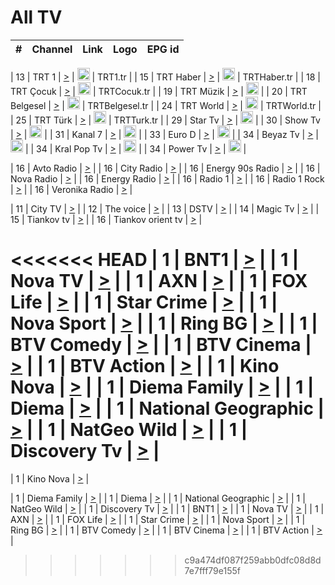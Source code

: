 <h1>All TV</h1>

| #   | Channel        | Link  | Logo | EPG id |
|:---:|:--------------:|:-----:|:----:|:------:|

| 13  | TRT 1            | [>](https://tv-trt1.medya.trt.com.tr/master.m3u8) | <img height="20" src="https://i.imgur.com/j786OLG.png"/> | TRT1.tr |
| 15  | TRT Haber        | [>](https://tv-trthaber.medya.trt.com.tr/master.m3u8) | <img height="20" src="https://i.imgur.com/OVfo8Ab.png"/> | TRTHaber.tr |
| 18  | TRT Çocuk        | [>](https://tv-trtcocuk.medya.trt.com.tr/master.m3u8) | <img height="20" src="https://i.imgur.com/QLFmD6d.png"/> | TRTCocuk.tr |
| 19  | TRT Müzik        | [>](https://tv-trtmuzik.medya.trt.com.tr/master.m3u8) | <img height="20" src="https://i.imgur.com/fIVFCEd.png"/> |
| 20  | TRT Belgesel     | [>](https://tv-trtbelgesel.medya.trt.com.tr/master.m3u8) | <img height="20" src="https://i.imgur.com/MGO87pe.png"/> | TRTBelgesel.tr |
| 24  | TRT World        | [>](https://tv-trtworld.medya.trt.com.tr/master.m3u8) | <img height="20" src="https://i.imgur.com/JEA2xpv.png"/> | TRTWorld.tr |
| 25  | TRT Türk         | [>](https://tv-trtturk.medya.trt.com.tr/master.m3u8) | <img height="20" src="https://i.imgur.com/OSTOQNw.png"/> | TRTTurk.tr |
| 29  | Star Tv   | [>](https://dogus-live.daioncdn.net/startv/startv_360p.m3u8) | <img height="20" src="https://i.imgur.com/IebUZx1.png"/> |
| 30  | Show Tv     | [>](https://ciner-live.daioncdn.net/showtv/showtv.m3u8) | <img height="20" src="https://i.imgur.com/IebUZx1.png"/> |
| 31  | Kanal 7     | [>](https://kanal7-live.daioncdn.net/kanal7/kanal7.m3u8) | <img height="20" src="https://i.imgur.com/IebUZx1.png"/> |
| 33  | Euro D    | [>](https://www.youtube.com/user/KanalD/live) | <img height="20" src="https://i.imgur.com/IebUZx1.png"/> |
| 34  | Beyaz Tv     | [>](https://beyaztv-live.daioncdn.net/beyaztv/beyaztv.m3u8) | <img height="20" src="https://i.imgur.com/IebUZx1.png"/> |
| 34  | Kral Pop Tv     | [>](https://www.youtube.com/watch?v=GuFTuKoXepw) | <img height="20" src="https://i.imgur.com/IebUZx1.png"/> |
| 34  | Power Tv     | [>](https://livetv.powerapp.com.tr/powerTV/powerhd.smil/chunklist.m3u8) | <img height="20" src="https://i.imgur.com/IebUZx1.png"/> |

| 16  | Avto Radio | [>](http://stream.metacast.eu/avtoradio.mp3.m3u) |
| 16  | City Radio | [>](http://stream.metacast.eu/city.aac.m3u) |
| 16  | Energy 90s Radio | [>](http://stream.metacast.eu/energy-90s.m3u) |
| 16  | Nova Radio | [>](http://stream.metacast.eu/nova.aac.m3u) |
| 16  | Energy Radio | [>](http://stream.metacast.eu/nrj.aac.m3u) |
| 16  | Radio 1 | [>](http://stream.metacast.eu/radio1.aac.m3u) |
| 16  | Radio 1 Rock | [>](http://stream.metacast.eu/radio1rock.aac.m3u) |
| 16  | Veronika Radio | [>](http://stream.metacast.eu/veronika.aac.m3u) |

| 11  | City TV | [>](https://tv.city.bg/play/tshls/citytv/index.m3u8) |
| 12  | The voice | [>](https://bss1.neterra.tv/thevoice/thevoice.m3u8) |
| 13  | DSTV | [>](http://46.249.95.140:8081/hls/data.m3u8) |
| 14  | Magic Tv | [>](https://bss1.neterra.tv/magictv/magictv.m3u8) |
| 15  | Tiankov tv | [>](https://streamer103.neterra.tv/tiankov-folk/live.m3u8) |
| 16  | Tiankov orient tv | [>](https://streamer103.neterra.tv/tiankov-orient/live.m3u8) |

<<<<<<< HEAD
| 1 | BNT1 | [>](https://ymkaya.xyz:37801/tv/bnt1/playlist.m3u8?wmsAuthSign=c2VydmVyX3RpbWU9Ni8yNy8yMDI1IDY6NDc6MzQgUE0maGFzaF92YWx1ZT1aUTFIUXNYdjFXTWFKY1pyVGtkZDRBPT0mdmFsaWRtaW51dGVzPTYw) |
| 1 | Nova TV | [>](https://ymkaya.xyz:37801/tv/novatv/playlist.m3u8?wmsAuthSign=c2VydmVyX3RpbWU9Ni8yNy8yMDI1IDY6NDc6NDQgUE0maGFzaF92YWx1ZT1sdC9jSTE3Rkp5eHZEczQreHY2SXdnPT0mdmFsaWRtaW51dGVzPTYw) |
| 1 | AXN | [>](https://ymkaya.xyz:37801/tv/axn/playlist.m3u8?wmsAuthSign=c2VydmVyX3RpbWU9Ni8yNy8yMDI1IDY6NDc6NTMgUE0maGFzaF92YWx1ZT1OZTNrZUVVUGpXMHBPRUV2ZXBTRTZRPT0mdmFsaWRtaW51dGVzPTYw) |
| 1 | FOX Life | [>](https://ymkaya.xyz:37801/tv/foxlife/playlist.m3u8?wmsAuthSign=c2VydmVyX3RpbWU9Ni8yNy8yMDI1IDY6NDg6MDMgUE0maGFzaF92YWx1ZT0vVjFSWkZOV0wrcmszYWVkUi9rZTVRPT0mdmFsaWRtaW51dGVzPTYw) |
| 1 | Star Crime | [>](https://ymkaya.xyz:37801/tv/foxcrime/playlist.m3u8?wmsAuthSign=c2VydmVyX3RpbWU9Ni8yNy8yMDI1IDY6NDg6MTMgUE0maGFzaF92YWx1ZT15YXZvN2Q5dmE2L2dmTGZKK21pbWxnPT0mdmFsaWRtaW51dGVzPTYw) |
| 1 | Nova Sport | [>](https://ymkaya.xyz:37801/tv/novasport/playlist.m3u8?wmsAuthSign=c2VydmVyX3RpbWU9Ni8yNy8yMDI1IDY6NDg6MjMgUE0maGFzaF92YWx1ZT1UZzhFWXQrKzluMElRUVhEM3k5cHB3PT0mdmFsaWRtaW51dGVzPTYw) |
| 1 | Ring BG | [>](https://ymkaya.xyz:37801/tv/ringbg/playlist.m3u8?wmsAuthSign=c2VydmVyX3RpbWU9Ni8yNy8yMDI1IDY6NDg6MzMgUE0maGFzaF92YWx1ZT1GOERGNFFxQTdkMGNPOGJ6SVZ6K3BRPT0mdmFsaWRtaW51dGVzPTYw) |
| 1 | BTV Comedy | [>](https://ymkaya.xyz:37801/tv/btvcomedy/playlist.m3u8?wmsAuthSign=c2VydmVyX3RpbWU9Ni8yNy8yMDI1IDY6NDg6NDIgUE0maGFzaF92YWx1ZT1GQUpyZGdSeXBRSXVIcnUzZk44bjl3PT0mdmFsaWRtaW51dGVzPTYw) |
| 1 | BTV Cinema | [>](https://ymkaya.xyz:37801/tv/btvcinema/playlist.m3u8?wmsAuthSign=c2VydmVyX3RpbWU9Ni8yNy8yMDI1IDY6NDg6NTEgUE0maGFzaF92YWx1ZT1rWWtYYkRJKy9PWU00R25mRTNvVCtnPT0mdmFsaWRtaW51dGVzPTYw) |
| 1 | BTV Action | [>](https://ymkaya.xyz:37801/tv/btvaction/playlist.m3u8?wmsAuthSign=c2VydmVyX3RpbWU9Ni8yNy8yMDI1IDY6NDk6MDEgUE0maGFzaF92YWx1ZT0rN0QyNkFMTS9QTVprQUtsN3YwY3ZnPT0mdmFsaWRtaW51dGVzPTYw) |
| 1 | Kino Nova | [>](https://ymkaya.xyz:37801/tv/kinonova/playlist.m3u8?wmsAuthSign=c2VydmVyX3RpbWU9Ni8yNy8yMDI1IDY6NDk6MTEgUE0maGFzaF92YWx1ZT0zWGtXVHZSSzc5eExFZDJ6ZHNCMTB3PT0mdmFsaWRtaW51dGVzPTYw) |
| 1 | Diema Family | [>](https://ymkaya.xyz:37801/tv/diemafamily/playlist.m3u8?wmsAuthSign=c2VydmVyX3RpbWU9Ni8yNy8yMDI1IDY6NDk6MjAgUE0maGFzaF92YWx1ZT1lSWw5QXBqcUZUcDUwN2t5ak5WSEZRPT0mdmFsaWRtaW51dGVzPTYw) |
| 1 | Diema | [>](https://ymkaya.xyz:37801/tv/diema/playlist.m3u8?wmsAuthSign=c2VydmVyX3RpbWU9Ni8yNy8yMDI1IDY6NDk6MzAgUE0maGFzaF92YWx1ZT1HQ0RBT1k1WWQxaDhtQnpHQ0Q2M1Z3PT0mdmFsaWRtaW51dGVzPTYw) |
| 1 | National Geographic | [>](https://ymkaya.xyz:37801/tv/natgeo/playlist.m3u8?wmsAuthSign=c2VydmVyX3RpbWU9Ni8yNy8yMDI1IDY6NDk6MzkgUE0maGFzaF92YWx1ZT1yN1FsaEhraXltb2tZeGQ0SFdjSEdnPT0mdmFsaWRtaW51dGVzPTYw) |
| 1 | NatGeo Wild | [>](https://ymkaya.xyz:37801/tv/natgeowild/playlist.m3u8?wmsAuthSign=c2VydmVyX3RpbWU9Ni8yNy8yMDI1IDY6NDk6NDkgUE0maGFzaF92YWx1ZT15ZU9OWDNxWkdPekVPNUZ2RkhOZTZnPT0mdmFsaWRtaW51dGVzPTYw) |
| 1 | Discovery Tv | [>](https://ymkaya.xyz:37801/tv/discovery/playlist.m3u8?wmsAuthSign=c2VydmVyX3RpbWU9Ni8yNy8yMDI1IDY6NDk6NTkgUE0maGFzaF92YWx1ZT1EOHlKNTJST2owTWFVbDVPVEJRNDh3PT0mdmFsaWRtaW51dGVzPTYw) |
=======


| 1 | Kino Nova | [>](https://ymkaya.xyz:11336/tv/kinonova/playlist.m3u8?wmsAuthSign=c2VydmVyX3RpbWU9MS8yLzIwMjUgNDo0MDoyMCBBTSZoYXNoX3ZhbHVlPWlFS1FrWEtMMVRFM3l5YklUWUJQUHc9PSZ2YWxpZG1pbnV0ZXM9NjA=) |

| 1 | Diema Family | [>](https://ymkaya.xyz:11336/tv/diemafamily/playlist.m3u8?wmsAuthSign=c2VydmVyX3RpbWU9MS8yLzIwMjUgNDo0MDozMCBBTSZoYXNoX3ZhbHVlPUVUaTVKTldvZTF5WVVCM0YwL21kaXc9PSZ2YWxpZG1pbnV0ZXM9NjA=) |
| 1 | Diema | [>](https://ymkaya.xyz:11336/tv/diema/playlist.m3u8?wmsAuthSign=c2VydmVyX3RpbWU9MS8yLzIwMjUgNDo0MDo0MCBBTSZoYXNoX3ZhbHVlPVlYMWVJT2NuUjNpUTBsaytEUFFOS2c9PSZ2YWxpZG1pbnV0ZXM9NjA=) |
| 1 | National Geographic | [>](https://ymkaya.xyz:11336/tv/natgeo/playlist.m3u8?wmsAuthSign=c2VydmVyX3RpbWU9MS8yLzIwMjUgNDo0MTo0MSBBTSZoYXNoX3ZhbHVlPTJQTlVmcG5nYWx0M013eUhGRGxnd0E9PSZ2YWxpZG1pbnV0ZXM9NjA=) |
| 1 | NatGeo Wild | [>](https://ymkaya.xyz:11336/tv/natgeowild/playlist.m3u8?wmsAuthSign=c2VydmVyX3RpbWU9MS8yLzIwMjUgNDo0MTo1MSBBTSZoYXNoX3ZhbHVlPVl1OXZaTTliN0hGWEN3eDBYd1duNkE9PSZ2YWxpZG1pbnV0ZXM9NjA=) |
| 1 | Discovery Tv | [>](https://ymkaya.xyz:11336/tv/discovery/playlist.m3u8?wmsAuthSign=c2VydmVyX3RpbWU9MS8yLzIwMjUgNDo0MjowMSBBTSZoYXNoX3ZhbHVlPWtBQmdLNlY2RmQwWElzMVYzSDJyVkE9PSZ2YWxpZG1pbnV0ZXM9NjA=) |
| 1 | BNT1 | [>](https://ymkaya.xyz:11336/tv/bnt1/playlist.m3u8?wmsAuthSign=c2VydmVyX3RpbWU9MS8yLzIwMjUgNDozODozOCBBTSZoYXNoX3ZhbHVlPVVrMVlRQXpJWlhYeUh6ZFVpSC9NMUE9PSZ2YWxpZG1pbnV0ZXM9NjA=) |
| 1 | Nova TV | [>](https://ymkaya.xyz:11336/tv/novatv/playlist.m3u8?wmsAuthSign=c2VydmVyX3RpbWU9MS8yLzIwMjUgNDozODo0OCBBTSZoYXNoX3ZhbHVlPUVxQjh1a0ZzYkVGZU8zZDFGTzdreVE9PSZ2YWxpZG1pbnV0ZXM9NjA=) |
| 1 | AXN | [>](https://ymkaya.xyz:11336/tv/axn/playlist.m3u8?wmsAuthSign=c2VydmVyX3RpbWU9MS8yLzIwMjUgNDozODo1OCBBTSZoYXNoX3ZhbHVlPUpkWStGY1hkNXhaOVpPZ0thQ0FZL3c9PSZ2YWxpZG1pbnV0ZXM9NjA=) |
| 1 | FOX Life | [>](https://ymkaya.xyz:11336/tv/foxlife/playlist.m3u8?wmsAuthSign=c2VydmVyX3RpbWU9MS8yLzIwMjUgNDozOToxMCBBTSZoYXNoX3ZhbHVlPWt1ZDc1T3AzYlZDTjJnSy9TU0xJZlE9PSZ2YWxpZG1pbnV0ZXM9NjA=) |
| 1 | Star Crime | [>](https://ymkaya.xyz:11336/tv/foxcrime/playlist.m3u8?wmsAuthSign=c2VydmVyX3RpbWU9MS8yLzIwMjUgNDozOToyMCBBTSZoYXNoX3ZhbHVlPXIwVU45Nm9FR1l2enNkTG9TanBxbmc9PSZ2YWxpZG1pbnV0ZXM9NjA=) |
| 1 | Nova Sport | [>](https://ymkaya.xyz:11336/tv/novasport/playlist.m3u8?wmsAuthSign=c2VydmVyX3RpbWU9MS8yLzIwMjUgNDozOTozMCBBTSZoYXNoX3ZhbHVlPXlSZ0UxazVaM0xhSmc0NmR4T0c1T2c9PSZ2YWxpZG1pbnV0ZXM9NjA=) |
| 1 | Ring BG | [>](https://ymkaya.xyz:11336/tv/ringbg/playlist.m3u8?wmsAuthSign=c2VydmVyX3RpbWU9MS8yLzIwMjUgNDozOTo0MCBBTSZoYXNoX3ZhbHVlPTR4aUlFNHVUYWN4enY1WkVuOFZma2c9PSZ2YWxpZG1pbnV0ZXM9NjA=) |
| 1 | BTV Comedy | [>](https://ymkaya.xyz:11336/tv/btvcomedy/playlist.m3u8?wmsAuthSign=c2VydmVyX3RpbWU9MS8yLzIwMjUgNDozOTo1MCBBTSZoYXNoX3ZhbHVlPUtrMTJ2RHNTTUU1RFp1ZkVOdXFSK3c9PSZ2YWxpZG1pbnV0ZXM9NjA=) |
| 1 | BTV Cinema | [>](https://ymkaya.xyz:11336/tv/btvcinema/playlist.m3u8?wmsAuthSign=c2VydmVyX3RpbWU9MS8yLzIwMjUgNDozOTo1OSBBTSZoYXNoX3ZhbHVlPTZWcU9FZW56cG1NM1lrYy8xNE5NeHc9PSZ2YWxpZG1pbnV0ZXM9NjA=) |
| 1 | BTV Action | [>](https://ymkaya.xyz:11336/tv/btvaction/playlist.m3u8?wmsAuthSign=c2VydmVyX3RpbWU9MS8yLzIwMjUgNDo0MDoxMCBBTSZoYXNoX3ZhbHVlPUlDd0ErRkZVWThyMVZwR3c2REdGZ3c9PSZ2YWxpZG1pbnV0ZXM9NjA=) |
>>>>>>> c9a474df087f259abb0dfc08d8d7e7fff79e155f
